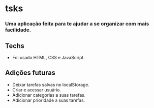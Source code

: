 # tsks

### Uma aplicação feita para te ajudar a se organizar com mais facilidade.

## Techs

- Foi usado HTML, CSS e JavaScript.

## Adições futuras

- Deixar tarefas salvas no localStorage.
- Criar e acessar usuário.
- Adicionar categorias a suas tarefas.
- Adicionar prioridade a suas tarefas.
